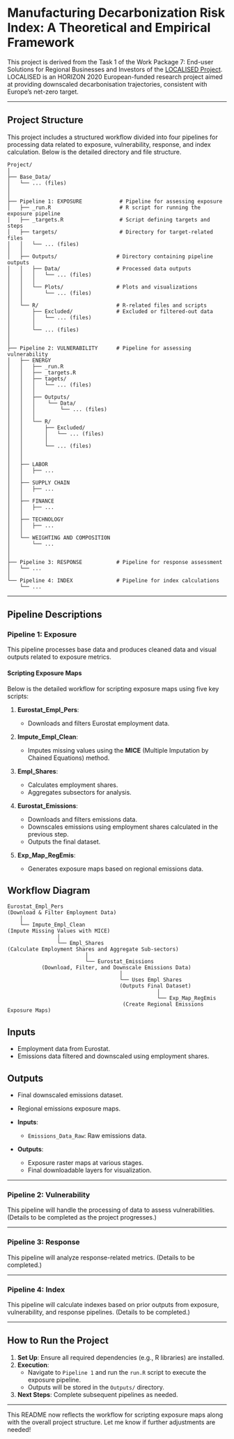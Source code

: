 
# **Manufacturing Decarbonization Risk Index: A Theoretical and Empirical Framework**

This project is derived from the Task 1 of the Work Package 7: End-user Solutions for Regional Businesses and Investors of the [LOCALISED Project](https://www.localised-project.eu/). LOCALISED is an HORIZON 2020 European-funded research project aimed at providing downscaled decarbonisation trajectories, consistent with Europe’s net-zero target.

---

## **Project Structure**

This project includes a structured workflow divided into four pipelines for processing data related to exposure, vulnerability, response, and index calculation. Below is the detailed directory and file structure.

```
Project/
│
├── Base_Data/                 
│   └── ... (files)       
│
│
├── Pipeline 1: EXPOSURE            # Pipeline for assessing exposure
│   ├── _run.R                      # R script for running the exposure pipeline
│   ├── _targets.R                  # Script defining targets and steps
│   ├── targets/                    # Directory for target-related files
│   │   └── ... (files)            
│   │
│   ├── Outputs/                   # Directory containing pipeline outputs
│   │   ├── Data/                  # Processed data outputs
│   │   │   └── ... (files)        
│   │   │
│   │   └── Plots/                 # Plots and visualizations
│   │       └── ... (files)        
│   │
│   └── R/                         # R-related files and scripts
│       ├── Excluded/              # Excluded or filtered-out data
│       │   └── ... (files)
│       │
│       └── ... (files)      
│   
│
├── Pipeline 2: VULNERABILITY      # Pipeline for assessing vulnerability
│   ├── ENERGY
│   │   ├── _run.R
│   │   ├── _targets.R
│   │   ├── tagets/
│   │   │   └── ... (files)
│   │   │
│   │   ├── Outputs/                   
│   │   │    └── Data/                 
│   │   │        └── ... (files)
│   │   │
│   │   └── R/                        
│   │       ├── Excluded/             
│   │       │   └── ... (files)
│   │       │
│   │       └── ... (files)
│   │
│   │     
│   ├── LABOR
│   │   ├── ... 
│   │     
│   ├── SUPPLY CHAIN
│   │   ├── ... 
│   │     
│   ├── FINANCE
│   │   ├── ... 
│   │     
│   ├── TECHNOLOGY
│   │   ├── ... 
│   │
│   └── WEIGHTING AND COMPOSITION
│       └── ...
│
│
├── Pipeline 3: RESPONSE           # Pipeline for response assessment
│   └── ... 
│
└── Pipeline 4: INDEX              # Pipeline for index calculations
    └── ... 
```

---

## **Pipeline Descriptions**

### **Pipeline 1: Exposure**
This pipeline processes base data and produces cleaned data and visual outputs related to exposure metrics.

#### **Scripting Exposure Maps**

Below is the detailed workflow for scripting exposure maps using five key scripts:

1. **Eurostat_Empl_Pers**:  
   - Downloads and filters Eurostat employment data.

2. **Impute_Empl_Clean**:  
   - Imputes missing values using the **MICE** (Multiple Imputation by Chained Equations) method.

3. **Empl_Shares**:  
   - Calculates employment shares.  
   - Aggregates subsectors for analysis.

4. **Eurostat_Emissions**:  
   - Downloads and filters emissions data.  
   - Downscales emissions using employment shares calculated in the previous step.  
   - Outputs the final dataset.

5. **Exp_Map_RegEmis**:  
   - Generates exposure maps based on regional emissions data.

## **Workflow Diagram**
```
Eurostat_Empl_Pers
(Download & Filter Employment Data)
    │
    └── Impute_Empl_Clean
(Impute Missing Values with MICE)
                │
                └── Empl_Shares
(Calculate Employment Shares and Aggregate Sub-sectors)
                         │
                         └── Eurostat_Emissions
           (Download, Filter, and Downscale Emissions Data)
                                    │
                                    └── Uses Empl Shares
                                    (Outputs Final Dataset)
                                                │
                                                └── Exp_Map_RegEmis
                                     (Create Regional Emissions Exposure Maps)
```

## **Inputs**
- Employment data from Eurostat.
- Emissions data filtered and downscaled using employment shares.

## **Outputs**
- Final downscaled emissions dataset.
- Regional emissions exposure maps.


- **Inputs**:
  - `Emissions_Data_Raw`: Raw emissions data.
- **Outputs**:
  - Exposure raster maps at various stages.
  - Final downloadable layers for visualization.

---

### **Pipeline 2: Vulnerability**
This pipeline will handle the processing of data to assess vulnerabilities. (Details to be completed as the project progresses.)

---

### **Pipeline 3: Response**
This pipeline will analyze response-related metrics. (Details to be completed.)

---

### **Pipeline 4: Index**
This pipeline will calculate indexes based on prior outputs from exposure, vulnerability, and response pipelines. (Details to be completed.)

---

## **How to Run the Project**

1. **Set Up**: Ensure all required dependencies (e.g., R libraries) are installed.
2. **Execution**:
   - Navigate to `Pipeline 1` and run the `run.R` script to execute the exposure pipeline.
   - Outputs will be stored in the `Outputs/` directory.
3. **Next Steps**: Complete subsequent pipelines as needed.

---

This README now reflects the workflow for scripting exposure maps along with the overall project structure. Let me know if further adjustments are needed!
